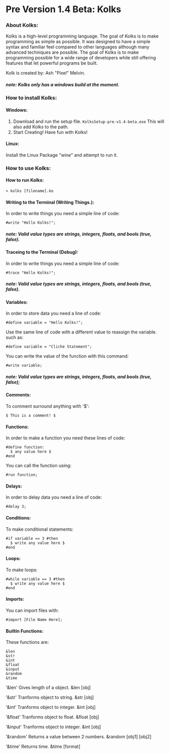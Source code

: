 # Pre Version 1.4 Beta: Kolks

### About Kolks:
Kolks is a high-level programming language. The goal of Kolks is to make programming as simple as possible. It was designed to have a simple syntax and familiar feel compared to other languages although many advanced techniques are possible. The goal of Kolks is to make programming possible for a wide range of developers while still offering features that let powerful programs be built.

Kolk is created by: Ash "Pixel" Melvin.

##### *note: Kolks only has a windows build at the moment.*
### How to install Kolks:
#### Windows:
1. Download and run the setup file.
``KolksSetup-pre-v1.4-beta.exe``
This will also add Kolks to the path.  
2. Start Creating!
Have fun with Kolks!

#### Linux:
Install the Linux Package "wine" and attempt to run it.

### How to use Kolks:
#### How to run Kolks:
```
> kolks [filename].ko
```

#### Writing to the Terminal (Writing Things.):  
In order to write things you need a simple line of code:

```
#write "Hello Kolks!";
```

##### *note: Valid value types are strings, integers, floats, and bools (true, false).*

#### Traceing to the Terminal (Debug):  
In order to write things you need a simple line of code:

```
#trace "Hello Kolks!";
```

##### *note: Valid value types are strings, integers, floats, and bools (true, false).*
#### Variables:
In order to store data you need a line of code:

```
#define variable = "Hello Kolks!";
```

Use the same line of code with a different value to reassign the variable. such as:

```
#define variable = "Cliche Statement";
```

You can write the value of the function with this command:

```
#write variable;
```

##### note: Valid value types are strings, integers, floats, and bools (true, false);

#### Comments:
To comment surround anything with '$':
```
$ This is a comment! $
```

#### Functions:
In order to make a function you need these lines of code:

```
#define function:
  $ any value here $
#end
```

You can call the function using:

```
#run function;
```

#### Delays:
In order to delay data you need a line of code:

```
#delay 3;
```

#### Conditions:
To make conditional statements:

```
#if variable == 3 #then
  $ write any value here $
#end
```

#### Loops:
To make loops:

```
#while variable == 3 #then
  $ write any value here $
#end
```

#### Imports:
You can import files with:
```
#import [File Name Here];
```

#### Builtin Functions:
These functions are:
```
&len
&str
&int
&float
&input
&random
&time
```

'&len' Gives length of a object. &len [obj]

'&str' Tranforms object to string. &str [obj]

'&int' Tranforms object to integer. &int [obj]

'&float' Tranforms object to float. &float [obj]

'&input' Tranforms object to integer. &int [obj]

'&random' Returns a value between 2 numbers. &random [obj1] [obj2]

'&time' Returns time. &time [format]
